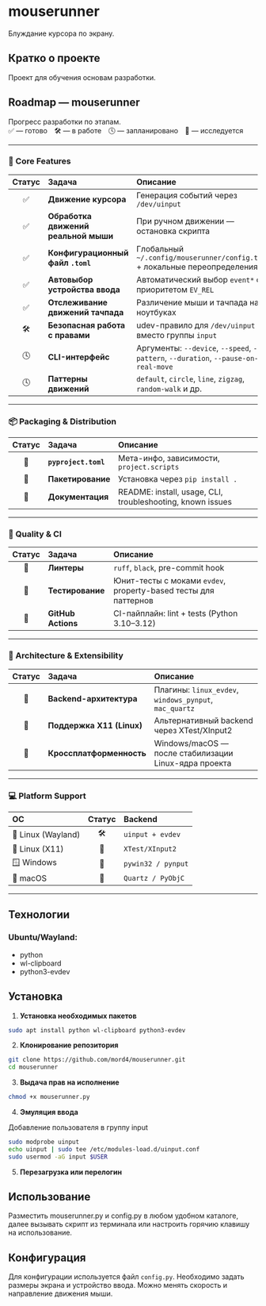# mouserunner

Блуждание курсора по экрану.

## Кратко о проекте

Проект для обучения основам разработки.

## Roadmap — mouserunner

Прогресс разработки по этапам.  
✅ — готово 🛠 — в работе 🕓 — запланировано 🚧 — исследуется

---

### 🧩 Core Features
| Статус | Задача | Описание |
|:------:|:-------|:----------|
| ✅ | **Движение курсора** | Генерация событий через `/dev/uinput` |
| ✅ | **Обработка движений реальной мыши** | При ручном движении — остановка скрипта |
| ✅ | **Конфигурационный файл `.toml`** | Глобальный `~/.config/mouserunner/config.toml` + локальные переопределения |
| ✅ | **Автовыбор устройства ввода** | Автоматический выбор `event*` с приоритетом `EV_REL` |
| ✅ | **Отслеживание движений тачпада** | Различение мыши и тачпада на ноутбуках |
| 🛠 | **Безопасная работа с правами** | udev-правило для `/dev/uinput` вместо группы `input` |
| 🕓 | **CLI-интерфейс** | Аргументы: `--device`, `--speed`, `--pattern`, `--duration`, `--pause-on-real-move` |
| 🕓 | **Паттерны движений** | `default`, `circle`, `line`, `zigzag`, `random-walk` и др. |

---

### 📦 Packaging & Distribution
| Статус | Задача | Описание |
|:------:|:-------|:----------|
| 🚧 | **`pyproject.toml`** | Мета-инфо, зависимости, `project.scripts` |
| 🚧 | **Пакетирование** | Установка через `pip install .` |
| 🚧 | **Документация** | README: install, usage, CLI, troubleshooting, known issues |

---

### 🧪 Quality & CI
| Статус | Задача | Описание |
|:------:|:-------|:----------|
| 🚧 | **Линтеры** | `ruff`, `black`, pre-commit hook |
| 🚧 | **Тестирование** | Юнит-тесты с моками `evdev`, property-based тесты для паттернов |
| 🚧 | **GitHub Actions** | CI-пайплайн: lint + tests (Python 3.10–3.12) |

---

### 🧱 Architecture & Extensibility
| Статус | Задача | Описание |
|:------:|:-------|:----------|
| 🚧 | **Backend-архитектура** | Плагины: `linux_evdev`, `windows_pynput`, `mac_quartz` |
| 🚧 | **Поддержка X11 (Linux)** | Альтернативный backend через XTest/XInput2 |
| 🚧 | **Кроссплатформенность** | Windows/macOS — после стабилизации Linux-ядра проекта |

---

### 💻 Platform Support
| ОС | Статус | Backend |
|:--|:--:|:--|
| 🐧 Linux (Wayland) | 🛠 | `uinput + evdev` |
| 🐧 Linux (X11) | 🚧 | `XTest/XInput2` |
| 🪟 Windows | 🚧 | `pywin32 / pynput` |
| 🍎 macOS | 🚧 | `Quartz / PyObjC` |

---

## Технологии

### Ubuntu/Wayland:
- python
- wl-clipboard
- python3-evdev

## Установка

1. **Установка необходимых пакетов**
```bash
sudo apt install python wl-clipboard python3-evdev
```
2. **Клонирование репозитория**
```bash
git clone https://github.com/mord4/mouserunner.git
cd mouserunner
```
3. **Выдача прав на исполнение**
```bash
chmod +x mouserunner.py
```
4. **Эмуляция ввода**

Добавление пользователя в группу input
```bash
sudo modprobe uinput
echo uinput | sudo tee /etc/modules-load.d/uinput.conf
sudo usermod -aG input $USER
```
5. **Перезагрузка или перелогин**

## Использование

Разместить mouserunner.py и config.py в любом удобном каталоге, далее вызывать скрипт из терминала или настроить горячию клавишу на использование.

## Конфигурация

Для конфигурации используется файл `config.py`.
Необходимо задать размеры экрана и устройство ввода.
Можно менять скорость и направление движения мыши.

